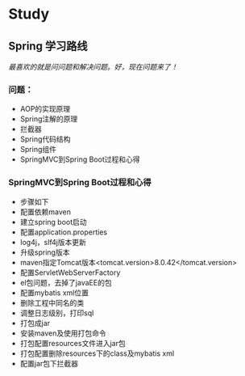 # Study
## Spring 学习路线


*最喜欢的就是问问题和解决问题。好，现在问题来了！*  

### 问题：  
  * AOP的实现原理
  * Spring注解的原理
  * 拦截器
  * Spring代码结构
  * Spring组件
  * SpringMVC到Spring Boot过程和心得

### SpringMVC到Spring Boot过程和心得
  * 步骤如下
  * 配置依赖maven
  * 建立spring boot启动
  * 配置application.properties
  * log4j，slf4j版本更新
  * 升级spring版本
  * maven指定Tomcat版本<tomcat.version>8.0.42</tomcat.version>
  * 配置ServletWebServerFactory
  * el包问题，去掉了javaEE的包
  * 配置mybatis xml位置
  * 删除工程中同名的类
  * 调整日志级别，打印sql
  * 打包成jar
  * 安装maven及使用打包命令
  * 打包配置resources文件进入jar包
  * 打包配置删除resources下的class及mybatis xml
  * 配置jar包下拦截器